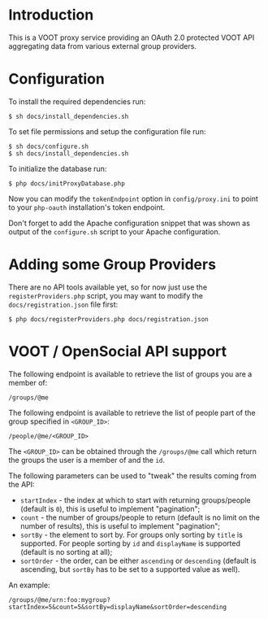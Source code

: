 # Introduction
This is a VOOT proxy service providing an OAuth 2.0 protected VOOT API
aggregating data from various external group providers.

# Configuration
To install the required dependencies run:

    $ sh docs/install_dependencies.sh

To set file permissions and setup the configuration file run:

    $ sh docs/configure.sh
    $ sh docs/install_dependencies.sh

To initialize the database run:

    $ php docs/initProxyDatabase.php

Now you can modify the `tokenEndpoint` option in `config/proxy.ini` to point to
your `php-oauth` installation's token endpoint.

Don't forget to add the Apache configuration snippet that was shown as output
of the `configure.sh` script to your Apache configuration.

# Adding some Group Providers
There are no API tools available yet, so for now just use the 
`registerProviders.php` script, you may want to modify the 
`docs/registration.json` file first:

    $ php docs/registerProviders.php docs/registration.json
    
# VOOT / OpenSocial API support
The following endpoint is available to retrieve the list of groups you are a
member of:

    /groups/@me

The following endpoint is available to retrieve the list of people part of 
the group specified in `<GROUP_ID>`:

    /people/@me/<GROUP_ID>

The `<GROUP_ID>` can be obtained through the `/groups/@me` call which return
the groups the user is a member of and the `id`.

The following parameters can be used to "tweak" the results coming from the 
API:

* `startIndex` - the index at which to start with returning groups/people 
  (default is `0`), this is useful to implement "pagination";
* `count` - the number of groups/people to return (default is no limit on
  the number of results), this is useful to implement "pagination";
* `sortBy` - the element to sort by. For groups only sorting by `title` is
  supported. For people sorting by `id` and `displayName` is supported 
  (default is no sorting at all);
* `sortOrder` - the order, can be either `ascending` or `descending` 
  (default is ascending, but `sortBy` has to be set to a supported value
  as well).

An example:

    /groups/@me/urn:foo:mygroup?startIndex=5&count=5&sortBy=displayName&sortOrder=descending


